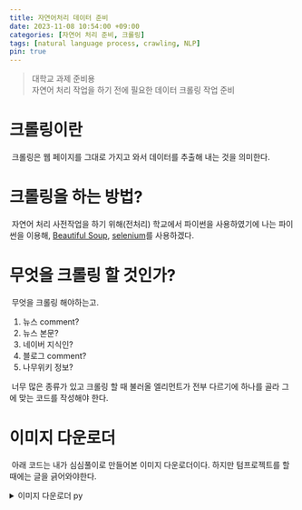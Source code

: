 ```yaml
---
title: 자연어처리 데이터 준비
date: 2023-11-08 10:54:00 +09:00
categories: [자연어 처리 준비, 크롤링]
tags: [natural language process, crawling, NLP]
pin: true
---
```


>대학교 과제 준비용<br/>
>자연어 처리 작업을 하기 전에 필요한 데이터 크롤링 작업 준비

# 크롤링이란
&nbsp;크롤링은 웹 페이지를 그대로 가지고 와서 데이터를 추출해 내는 것을 의미한다.
# 크롤링을 하는 방법?
&nbsp;자연어 처리 사전작업을 하기 위해(전처리) 학교에서 파이썬을 사용하였기에 나는 파이썬을 이용해, [Beautiful Soup](https://pypi.org/project/beautifulsoup4/), [selenium](https://www.selenium.dev/)를 사용하겠다.

# 무엇을 크롤링 할 것인가?
&nbsp;무엇을 크롤링 해야하는고.

1. 뉴스 comment?
2. 뉴스 본문?
3. 네이버 지식인?
4. 블로그 comment?
5. 나무위키 정보?


&nbsp;너무 많은 종류가 있고 크롤링 할 때 불러올 엘리먼트가 전부 다르기에 하나를 골라 그에 맞는 코드를 작성해야 한다.


# 이미지 다운로더

&nbsp;아래 코드는 내가 심심풀이로 만들어본 이미지 다운로더이다. 하지만 텀프로젝트를 할 때에는 글을 긁어와야한다.

<details markdown="1">
<summary>이미지 다운로더 py</summary>
<div markdown="1">

    ```python

    import os
    import requests

    def img_crawler(url_link, url_name, file_name):
        file_type = "img"
        for link, name in zip(url_link, url_name):
            print("다운로드중 : " + link)
            r = requests.get(link)
            dir_now = os.path.dirname(os.path.abspath(__file__))
            file_check(file_name, file_type)
            with open(f'{dir_now}/{file_type}/{file_name}/{name}.jpg', "wb") as outfile:
                outfile.write(r.content)
        print("다운로드 성공\n")

    def file_check(file_name, file_type):
        print("파일 채크 시작")
        path_file_type = f".\\{file_type}\\"
        if not os.path.isdir(path_file_type):
            os.mkdir(path_file_type)
            print("기본 파일 생성")
        path_file = f".\\{file_type}\\{file_name}\\"
        if not os.path.isdir(path_file):
            os.mkdir(path_file)
            print(f"{file_type} 파일 생성")
    ```
</div>
</details>